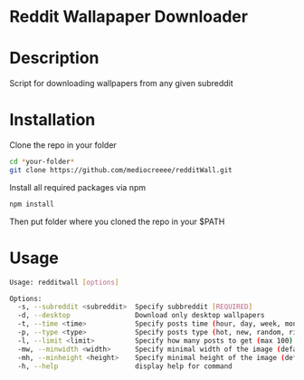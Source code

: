 # Reddit Wallapaper Downloader

# Description

Script for downloading wallpapers from any given subreddit

# Installation

Clone the repo in your folder

```sh
cd *your-folder*
git clone https://github.com/mediocreeee/redditWall.git
```

Install all required packages via npm

```javascript
npm install
```

Then put folder where you cloned the repo in your \$PATH

# Usage

```sh
Usage: redditwall [options]

Options:
  -s, --subreddit <subreddit>  Specify subbreddit [REQUIRED]
  -d, --desktop                Download only desktop wallpapers
  -t, --time <time>            Specify posts time (hour, day, week, month, year, all) (default: "day")
  -p, --type <type>            Specify posts type (hot, new, random, rising, top) (default: "new")
  -l, --limit <limit>          Specify how many posts to get (max 100) (default: 25)
  -mw, --minwidth <width>      Specify minimal width of the image (default: 1920)
  -mh, --minheight <height>    Specify minimal height of the image (default: 1080)
  -h, --help                   display help for command

```
